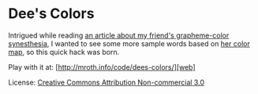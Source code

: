 # Dee's Colors

Intrigued while reading [an article about my friend's grapheme-color synesthesia][1], I wanted to see some more sample words based on [her color map][2], so this quick hack was born.

Play with it at: [http://mroth.info/code/dees-colors/][web]

License: [Creative Commons Attribution Non-commercial 3.0][license]

[1]: http://www.colourlovers.com/blog/2009/01/06/seeing-colors-grapheme-color-synesthesia
[2]: http://flickr.com/photos/badgurl/3082858665/
[web]: http://mroth.info/code/dees-colors/
[license]: http://creativecommons.org/licenses/by-nc/3.0/us/
